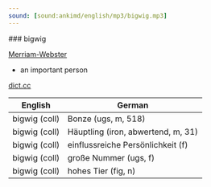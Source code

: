 ```yaml
---
sound: [sound:ankimd/english/mp3/bigwig.mp3]
---
```


\### bigwig

[Merriam-Webster](https://www.merriam-webster.com/dictionary/bigwig)

- an important person

[dict.cc](https://www.dict.cc/bigwig)

| English        | German       |
| -------------- | ------------ |
| bigwig (coll) | Bonze (ugs, m, 518) |
| bigwig (coll) | Häuptling (iron, abwertend, m, 31) |
| bigwig (coll) | einflussreiche Persönlichkeit (f) |
| bigwig (coll) | große Nummer (ugs, f) |
| bigwig (coll) | hohes Tier (fig, n) |
